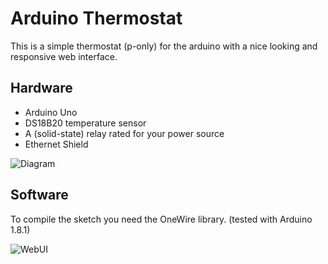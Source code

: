 # Arduino Thermostat

This is a simple thermostat (p-only) for the arduino with a nice looking
and responsive web interface.


## Hardware

* Arduino Uno
* DS18B20 temperature sensor
* A (solid-state) relay rated for your power source
* Ethernet Shield

![Diagram](https://raw.github.com/reachC/arduino_thermostat/master/arduino_thermostat.png)


## Software

To compile the sketch you need the OneWire library. (tested with Arduino 1.8.1)

![WebUI](https://raw.github.com/reachC/arduino_thermostat/master/arduino_thermostat_webui.png)


